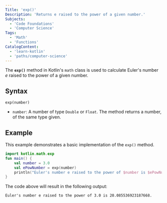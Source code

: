 ```yaml
---
Title: 'exp()'
Description: 'Returns e raised to the power of a given number.'
Subjects:
  - 'Code Foundations'
  - 'Computer Science' 
Tags:
  - 'Math'
  - 'Functions' 
CatalogContent:
  - 'learn-kotlin'
  - 'paths/computer-science'
---
```


The **`exp()`** method in Kotlin's `math` class is used to calculate Euler's number *e* raised to the power of a given number.
## Syntax

```pseudo
exp(number)
```

- `number`: A number of type `Double` or `Float`. The method returns a number, of the same type given.

## Example

This example demonstrates a basic implementation of the `exp()` method.

```kotlin
import kotlin.math.exp
fun main() {
    val number = 3.0
    val ePowNumber = exp(number)
    println("Euler's number e raised to the power of $number is $ePowNumber.")
}
```

The code above will result in the following output:

```shell
Euler's number e raised to the power of 3.0 is 20.085536923187668.
```
